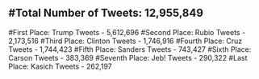 #Total Number of Tweets: 12,955,849 
---
#First Place: Trump Tweets - 5,612,696
#Second Place: Rubio Tweets - 2,173,516
#Third Place: Clinton Tweets - 1,746,916
#Fourth Place: Cruz Tweets - 1,744,423
#Fifth Place: Sanders Tweets - 743,427
#Sixth Place: Carson Tweets - 383,369
#Seventh Place: Jeb! Tweets - 290,322
#Last Place: Kasich Tweets - 262,197
